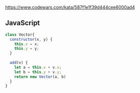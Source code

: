 https://www.codewars.com/kata/587f1e1f39d444cee6000ad4

## JavaScript
```js
class Vector{
  constructor(x, y) {
    this.x = x;
    this.y = y;
  }
  
  add(v) {
    let a = this.x + v.x; 
    let b = this.y + v.y;
    return new Vector(a, b)
  }
}
```